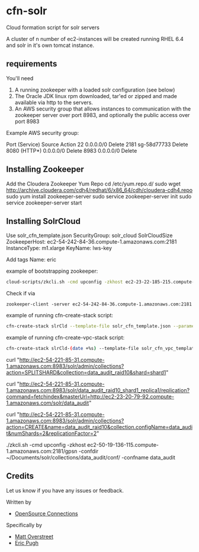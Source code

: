 cfn-solr
========

Cloud formation script for solr servers 

A cluster of n number of ec2-instances will be created running RHEL 6.4
and solr in it's own tomcat instance.

requirements
--------

You'll need

1. A running zookeeper with a loaded solr configuration (see below)
2. The Oracle JDK linux rpm downloaded, tar'ed or zipped and made
   available via http to the servers.
3. An AWS security group that allows instances to communication with
   the zookeeper server over port 8983, and optionally the public access over port 8983

Example AWS security group:

Port (Service)	Source	Action
22		0.0.0.0/0	Delete
2181	sg-58d77733	Delete
8080 (HTTP*)	0.0.0.0/0	Delete
8983	0.0.0.0/0	Delete



Installing Zookeeper
--------------

Add the Cloudera Zookeeper Yum Repo
cd /etc/yum.repo.d/
sudo wget http://archive.cloudera.com/cdh4/redhat/6/x86_64/cdh/cloudera-cdh4.repo
sudo yum install zookeeper-server
sudo service zookeeper-server init
sudo service zookeeper-server start


Installing SolrCloud
----------------

Use solr_cfn_template.json
	SecurityGroup: solr_cloud
	SolrCloudSize
	ZookeeperHost: ec2-54-242-84-36.compute-1.amazonaws.com:2181
	InstanceType: m1.xlarge
	KeyName: lws-key

Add tags
	Name: eric





example of bootstrapping zookeeper:
```bash
cloud-scripts/zkcli.sh -cmd upconfig -zkhost ec2-23-22-185-215.compute-1.amazonaws.com:2181/cluster2 -collection slrCloud -confname conf1 --confdir solr/collection1/conf/
```

Check if via 
```
zookeeper-client -server ec2-54-242-84-36.compute-1.amazonaws.com:2181
```

example of running cfn-create-stack script:
```bash
cfn-create-stack slrCld --template-file solr_cfn_template.json --parameters "KeyName=vagrant;InstanceType=m1.small;SecurityGroup=solr_cloud;ZookeeperHost=ec2-72-44-55-216.compute-1.amazonaws.com:2181/cld2;SolrCloudSize=4"
```

example of running cfn-create-vpc-stack script:
```bash
cfn-create-stack slrCld-(date +%s) --template-file solr_cfn_vpc_template.json --parameters "KeyName=vagrant;InstanceType=m1.small;SecurityGroup=solr_cloud;ZookeeperHost=ec2-72-44-55-216.compute-1.amazonaws.com:2181/cld2;SolrCloudSize=1;Subnets=subnet-0406006b;AZs=us-east-1a"
```


 curl "http://ec2-54-221-85-31.compute-1.amazonaws.com:8983/solr/admin/collections?action=SPLITSHARD&collection=data_audit_raid10&shard=shard1"


 curl "http://ec2-54-221-85-31.compute-1.amazonaws.com:8983/solr/data_audit_raid10_shard1_replica1/replication?command=fetchindex&masterUrl=http://ec2-23-20-79-92.compute-1.amazonaws.com/solr/data_audit"

 curl "http://ec2-54-221-85-31.compute-1.amazonaws.com:8983/solr/admin/collections?action=CREATE&name=data_audit_raid10&collection.configName=data_audit&numShards=2&replicationFactor=2"


 ./zkcli.sh -cmd upconfig -zkhost ec2-50-19-136-115.compute-1.amazonaws.com:2181/gpsn -confdir ~/Documents/solr/collections/data_audit/conf/ -confname data_audit


Credits
------------
Let us know if you have any issues or feedback.

Written by 
* [OpenSource Connections](http://o19s.com/osc/team)

Specifically by
* [Matt Overstreet](http://o19s.com/osc/team)
* [Eric Pugh](http://o19s.com/osc/team)
